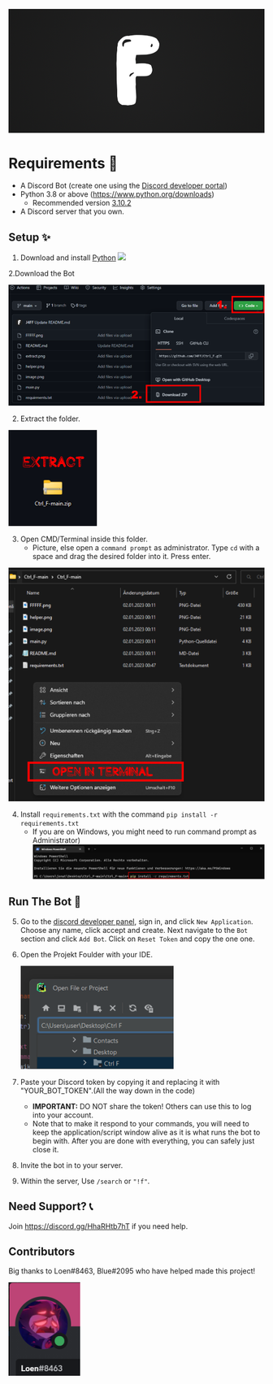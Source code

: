 <p align="center">
  <img alt="Ctrl F" src="https://github.com/J4FF/Ctrl_F/blob/main/FFFFF.png" width="750px">
</p>

# Requirements 🧾
- A Discord Bot (create one using the [Discord developer portal](https://discord.com/developers/applications))
- Python 3.8 or above (https://www.python.org/downloads)
  - Recommended version [3.10.2](https://www.python.org/downloads/release/python-3102/)
- A Discord server that you own.
  
## Setup ✨
1. Download and install [Python](https://www.python.org/downloads) 
![](https://i.alexflipnote.dev/2Ucs5Hf.png)

2.Download the Bot

![](https://github.com/J4FF/Ctrl_F/blob/main/unszip.png)


2. Extract the folder.
 
 ![](https://github.com/J4FF/Ctrl_F/blob/main/extract.png)

3. Open CMD/Terminal inside this folder.
   - Picture, else open a `command prompt` as administrator. Type `cd` with a space and drag the desired folder into it. Press enter.

![](https://github.com/J4FF/Ctrl_F/blob/main/terminal.png)

4. Install `requirements.txt` with the command `pip install -r requirements.txt`
   - If you are on Windows, you might need to run command prompt as Administrator)
 ![](https://github.com/J4FF/Ctrl_F/blob/main/installr.png)

## Run The Bot 🤖
5. Go to the [discord developer panel](https://discord.com/developers/applications), sign in, and click `New Application`. Choose any name, click accept and create. Next navigate to the `Bot` section and click `Add Bot`.  Click on `Reset Token` and copy the one one.

6. Open the Projekt Foulder with your IDE.

    ![](https://github.com/J4FF/Ctrl_F/blob/main/image.png)
7. Paste your Discord token by copying it and replacing it with "YOUR_BOT_TOKEN".(All the way down in the code)
   - **IMPORTANT:** DO NOT share the token! Others can use this to log into your account.
   - Note that to make it respond to your commands, you will need to keep the application/script window alive as it is what runs the bot to begin with. After you are done with everything, you can safely just close it.

8. Invite the bot in to your server.

9. Within the server, Use `/search` or `"!f"`.

## Need Support? 📞
Join https://discord.gg/HhaRHtb7hT if you need help.

## Contributors
Big thanks to Loen#8463, Blue#2095 who have helped made this project!

  <img src="https://github.com/J4FF/Ctrl_F/blob/main/helper.png" />
  
